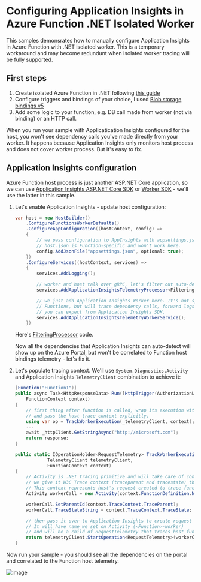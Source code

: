 # Configuring Application Insights in Azure Function .NET Isolated Worker

This samples demonsrates how to manually configure Application Insights in Azure Function with .NET isolated worker. This is a temporary workaround and may become redundunt when isolated worker tracing will be fully supported.

## First steps

1. Create isolated Azure Function in .NET following [this guide](https://docs.microsoft.com/en-us/azure/azure-functions/dotnet-isolated-process-guide)
2. Configure triggers and bindings of your choice, I used [Blob storage bindings v5](https://docs.microsoft.com/en-us/azure/azure-functions/functions-bindings-storage-blob-output?tabs=isolated-process%2Cextensionv5&pivots=programming-language-csharp)
3. Add some logic to your function, e.g. DB call made from worker (not via binding) or an HTTP call.

When you run your sample with Applicatication Insights configured for the host, you won't see dependency calls you've made directly from your worker. It happens because Application Insights only monitors host process and does not cover worker process. But it's easy to fix.  

## Application Insights configuration

Azure Function host process is just another ASP.NET Core application, so we can use [Application Insights ASP.NET Core SDK](https://docs.microsoft.com/en-us/azure/azure-monitor/app/asp-net-core) or [Worker SDK](https://docs.microsoft.com/en-us/azure/azure-monitor/app/worker-service) - we'll use the latter in this sample.

1. Let's enable Application Insights - update host configuration:

    ```cs
    var host = new HostBuilder()
        .ConfigureFunctionsWorkerDefaults()
        .ConfigureAppConfiguration((hostContext, config) =>
        {
            // we pass configuration to AppInsights with appsettings.json
            // host.json is Function-specific and won't work here.
            config.AddJsonFile("appsettings.json", optional: true);
        })
        .ConfigureServices((hostContext, services) =>
        {
            services.AddLogging();

            // worker and host talk over gRPC, let's filter out auto-detected calls
            services.AddApplicationInsightsTelemetryProcessor<FilteringProcessor>();

            // we just add Application Insights Worker here. It's not specific to
            // Functions, but will trace dependency calls, forward logs and everything else
            // you can expect from Application Insights SDK.
            services.AddApplicationInsightsTelemetryWorkerService();
        })
    ```

    Here's [FilteringProcessor](./IsolatedWorkerSample/FilteringProcessor.cs) code.

    Now all the dependencies that Application Insights can auto-detect will show up on the Azure Portal, but won't be correlated to Function host bindings telemetry - let's fix it.

2. Let's populate tracing context. We'll use `System.Diagnostics.Activity` and Application Insights `TelemetryClient` combination to achieve it:

    ```cs
    [Function("Function1")]
    public async Task<HttpResponseData> Run([HttpTrigger(AuthorizationLevel.Function, "get", "post")] HttpRequestData req, 
        FunctionContext context)
    {
        // first thing after function is called, wrap its execution with extra request telemetry
        // and pass the host trace context explicitly.
        using var op = TrackWorkerExecution(_telemetryClient, context);
        ...
        await _httpClient.GetStringAsync("http://microsoft.com");
        return response;
    }

    public static IOperationHolder<RequestTelemetry> TrackWorkerExecution(
                TelemetryClient telemetryClient,
                FunctionContext context)
    {
        // Activity is .NET tracing primitive and will take care of context parsing and propagation
        // we give it W3C Trace context (traceparent and tracestate) that host passed over.
        // This context represents host's request created to trace function invocation
        Activity workerCall = new Activity(context.FunctionDefinition.Name + "-worker");

        workerCall.SetParentId(context.TraceContext.TraceParent);
        workerCall.TraceStateString = context.TraceContext.TraceState;

        // then pass it over to Application Insights to create request telemtery.
        // It will have name we set on Activity (<Function>-worker)
        // and will be a child of RequestTelemetry that traces host function invocaion.
        return telemetryClient.StartOperation<RequestTelemetry>(workerCall);
    }
    ```

Now run your sample - you should see all the dependencies on the portal and correlated to the Function host telemetry.

![image](https://user-images.githubusercontent.com/2347409/172026939-f4dfde4f-e54d-4902-a78c-e85f56d4bf5f.png)

 
